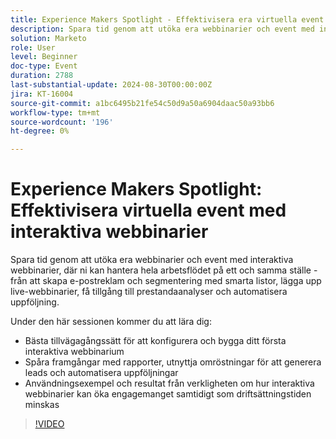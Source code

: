 ```yaml
---
title: Experience Makers Spotlight - Effektivisera era virtuella event med interaktiva webbinarier
description: Spara tid genom att utöka era webbinarier och event med interaktiva webbinarier, där ni kan hantera hela arbetsflödet på ett och samma ställe - från att skapa e-postreklam och segmentering med smarta listor, lägga upp live-webbinarier, få tillgång till prestandaanalyser och automatisera uppföljning. Under den här sessionen får du lära dig de bästa sätten att konfigurera och bygga ditt första interaktiva webbinarium   Spåra framgångar med rapporter, utnyttja omröstningar för att generera leads och automatisera uppföljningar   Användningsexempel och resultat från verkligheten om hur interaktiva webbinarier kan öka engagemanget samtidigt som driftsättningstiden minskas
solution: Marketo
role: User
level: Beginner
doc-type: Event
duration: 2788
last-substantial-update: 2024-08-30T00:00:00Z
jira: KT-16004
source-git-commit: a1bc6495b21fe54c50d9a50a6904daac50a93bb6
workflow-type: tm+mt
source-wordcount: '196'
ht-degree: 0%

---
```



# Experience Makers Spotlight: Effektivisera virtuella event med interaktiva webbinarier

Spara tid genom att utöka era webbinarier och event med interaktiva webbinarier, där ni kan hantera hela arbetsflödet på ett och samma ställe - från att skapa e-postreklam och segmentering med smarta listor, lägga upp live-webbinarier, få tillgång till prestandaanalyser och automatisera uppföljning.

Under den här sessionen kommer du att lära dig:

* Bästa tillvägagångssätt för att konfigurera och bygga ditt första interaktiva webbinarium
* Spåra framgångar med rapporter, utnyttja omröstningar för att generera leads och automatisera uppföljningar
* Användningsexempel och resultat från verkligheten om hur interaktiva webbinarier kan öka engagemanget samtidigt som driftsättningstiden minskas

>[!VIDEO](https://video.tv.adobe.com/v/3432947/?learn=on)
